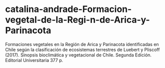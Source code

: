 # catalina-andrade-Formacion-vegetal-de-la-Regi-n-de-Arica-y-Parinacota
Formaciones vegetales en la Región de Arica y Parinacota identificadas en Chile según la clasificación de ecosistemas terrestres de Luebert y Pliscoff (2017). Sinopsis bioclimática y vegetacional de Chile. Segunda Edición. Editorial Universitaria 377 p.

